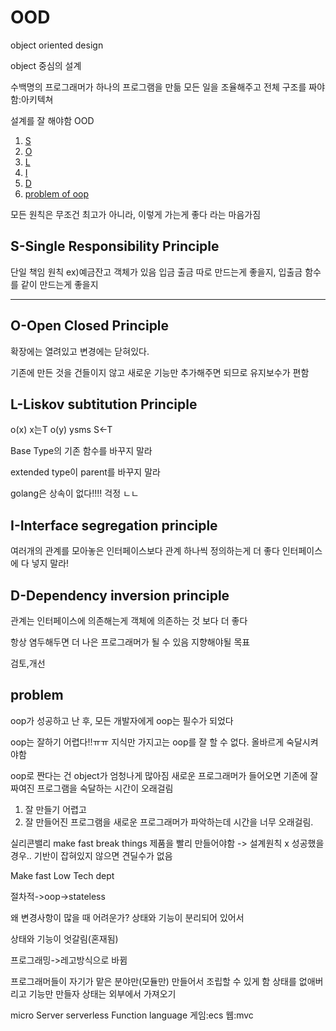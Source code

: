 # OOD


object oriented design

object 중심의 설계

수백명의 프로그래머가 하나의 프로그램을 만듦
모든 일을 조율해주고 전체 구조를 짜야 함:아키텍쳐

설계를 잘 해야함
OOD

1. [S](#S-Single-Responsibility-Principle)
2. [O](#O-Open-Closed-Principle)
3. [L](#L-Liskov-subtitution-Principle)
4. [I](#I-Interface-segregation-principle)
5. [D](#D-Dependency-inversion-principle)
6. [problem of oop](problem-of-oop)

모든 원칙은 무조건 최고가 아니라, 이렇게 가는게 좋다 라는 마음가짐
## S-Single Responsibility Principle
단일 책임 원칙
ex)예금잔고 객체가 있음
입금 출금 따로 만드는게 좋을지, 입출금 함수를 같이 만드는게 좋을지


______
## O-Open Closed Principle
확장에는 열려있고 변경에는 닫혀있다.

기존에 만든 것을 건들이지 않고 새로운 기능만 추가해주면 되므로 유지보수가 편함

## L-Liskov subtitution Principle

o(x) x는T
o(y) ysms S<-T

Base Type의 기존 함수를 바꾸지 말라

extended type이 parent를 바꾸지 말라

golang은 상속이 없다!!!!
걱정 ㄴㄴ


## I-Interface segregation principle

여러개의 관계를 모아놓은 인터페이스보다
관계 하나씩 정의하는게 더 좋다
인터페이스에 다 넣지 말라!
## D-Dependency inversion principle
관계는 인터페이스에 의존해는게 객체에 의존하는 것 보다 더 좋다


항상 염두해두면 더 나은 프로그래머가 될 수 있음
지향해야될 목표

검토,개선

## problem
oop가 성공하고 난 후, 모든 개발자에게 oop는 필수가 되었다

oop는 잘하기 어렵다!!ㅠㅠ
지식만 가지고는 oop를 잘 할 수 없다. 올바르게 숙달시켜야함

oop로 짠다는 건 object가 엄청나게 많아짐
새로운 프로그래머가 들어오면 기존에 잘 짜여진 프로그램을 숙달하는 시간이 오래걸림

1. 잘 만들기 어렵고
2. 잘 만들어진 프로그램을 새로운 프로그래머가 파악하는데 시간을 너무 오래걸림.


실리콘밸리
make fast
break things
제품을 빨리 만들어야함
-> 설계원칙 x
성공했을 경우.. 
기반이 잡혀있지 않으면 견딜수가 없음


Make fast
Low Tech dept

절차적->oop->stateless

왜 변경사항이 많을 때 어려운가?
상태와 기능이 분리되어 있어서

상태와 기능이 엇갈림(혼재됨)

프로그래밍->레고방식으로 바뀜

프로그래머들이 자기가 맡은 분야만(모듈만) 만들어서 조립할 수 있게 함
상태를 없애버리고 기능만 만들자
상태는 외부에서 가져오기

micro Server serverless Function language
게임:ecs
웹:mvc
